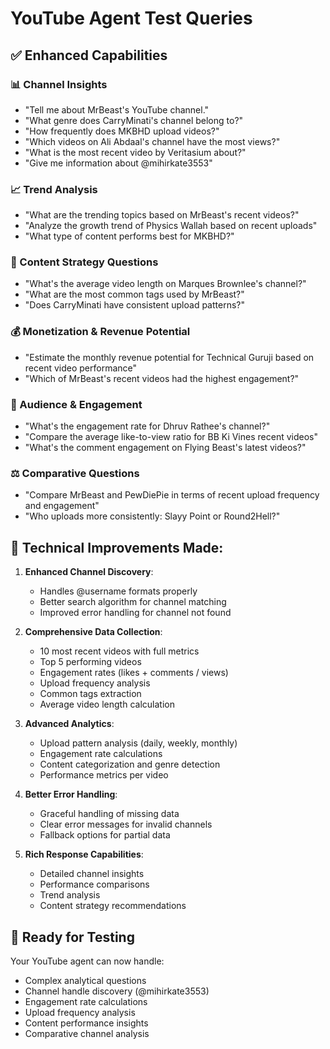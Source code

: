 # YouTube Agent Test Queries

## ✅ Enhanced Capabilities

### 📊 Channel Insights
- "Tell me about MrBeast's YouTube channel."
- "What genre does CarryMinati's channel belong to?"
- "How frequently does MKBHD upload videos?"
- "Which videos on Ali Abdaal's channel have the most views?"
- "What is the most recent video by Veritasium about?"
- "Give me information about @mihirkate3553"

### 📈 Trend Analysis
- "What are the trending topics based on MrBeast's recent videos?"
- "Analyze the growth trend of Physics Wallah based on recent uploads"
- "What type of content performs best for MKBHD?"

### 🎯 Content Strategy Questions
- "What's the average video length on Marques Brownlee's channel?"
- "What are the most common tags used by MrBeast?"
- "Does CarryMinati have consistent upload patterns?"

### 💰 Monetization & Revenue Potential
- "Estimate the monthly revenue potential for Technical Guruji based on recent video performance"
- "Which of MrBeast's recent videos had the highest engagement?"

### 🧠 Audience & Engagement
- "What's the engagement rate for Dhruv Rathee's channel?"
- "Compare the average like-to-view ratio for BB Ki Vines recent videos"
- "What's the comment engagement on Flying Beast's latest videos?"

### ⚖️ Comparative Questions
- "Compare MrBeast and PewDiePie in terms of recent upload frequency and engagement"
- "Who uploads more consistently: Slayy Point or Round2Hell?"

## 🔧 Technical Improvements Made:

1. **Enhanced Channel Discovery**:
   - Handles @username formats properly
   - Better search algorithm for channel matching
   - Improved error handling for channel not found

2. **Comprehensive Data Collection**:
   - 10 most recent videos with full metrics
   - Top 5 performing videos
   - Engagement rates (likes + comments / views)
   - Upload frequency analysis
   - Common tags extraction
   - Average video length calculation

3. **Advanced Analytics**:
   - Upload pattern analysis (daily, weekly, monthly)
   - Engagement rate calculations
   - Content categorization and genre detection
   - Performance metrics per video

4. **Better Error Handling**:
   - Graceful handling of missing data
   - Clear error messages for invalid channels
   - Fallback options for partial data

5. **Rich Response Capabilities**:
   - Detailed channel insights
   - Performance comparisons
   - Trend analysis
   - Content strategy recommendations

## 🚀 Ready for Testing

Your YouTube agent can now handle:
- Complex analytical questions
- Channel handle discovery (@mihirkate3553)
- Engagement rate calculations
- Upload frequency analysis
- Content performance insights
- Comparative channel analysis

